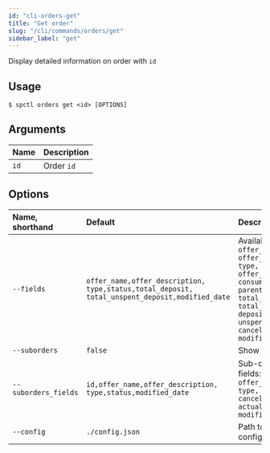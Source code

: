 ```yaml
---
id: "cli-orders-get"
title: "Get order"
slug: "/cli/commands/orders/get"
sidebar_label: "get"
---
```


Display detailed information on order with `id`

## Usage

```
$ spctl orders get <id> [OPTIONS]
```

## Arguments

|**Name**|**Description**|
| :- | :- |
|`id`|Order `id`|

## Options

|**Name, shorthand**|**Default**|**Description**|
| :- | :- | :- |
|`--fields`|`offer_name,offer_description,`<br/>`type,status,total_deposit,`<br/>`total_unspent_deposit,modified_date`|Available fields: `id, offer_name, offer_description, type, status, offer_id, consumer_address, parent_order_id, total_deposit, total_unspent_deposit, deposit, unspent_deposit, cancelable, modified_date`|
|`--suborders`|`false`|Show sub-orders|
|`--suborders_fields`|`id,offer_name,offer_description,`<br/>`type,status,modified_date`|Sub-order available fields: `id, offer_name, offer_description, type, status, cancelable, actual_cost, modified_date`|
|`--config`|`./config.json`|Path to the configuration file|